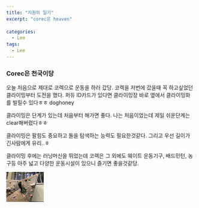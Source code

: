```yaml
---
title: "지원의 일기"
excerpt: "corec은 heaven"

categories:
  - Lee
tags:
  - Lee
---
```


### Corec은 천국이당

오늘 처음으로 제대로 코렉으로 운동을 하러 갔당. 코렉을 저번에 갔을때 꼭 하고싶었던 클라이밍부터 도전을 했다. 퍼듀 ID카드가 있다면 클라이밍장 바로 옆에서 클라이밍화를 빌릴수 있다ㅎㅎ doghoney

클라이밍은 단계가 있는데 처음부터 해가면 좋다. 나는 처음이었는데 제일 쉬운단계는 clear해버렸다ㅎㅎ

클라이밍은 팔힘도 중요하고 돌을 탐색하는 능력도 필요한것같다. 그리고 우선 길이가 긴사람에게 유리..ㅎ

클라이밍 후에는 러닝머신을 뛰었는데 코렉은 그 외에도 웨이트 운동기구, 배드민턴, 농구등 아주 넓고 다양한 운동시설이 있으니 즐기면 좋을것같당.

<img src="https://github.com/beeot/beeot.github.io/blob/master/_docs/lee/post4/climbing.jpg" width=100 height=80>

